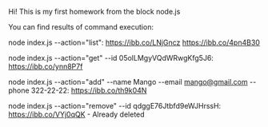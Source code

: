 Hi!
This is my first homework from the block node.js 

You can find results of command execution:

node index.js --action="list":
https://ibb.co/LNjGncz
https://ibb.co/4pn4B30

node index.js --action="get" --id 05olLMgyVQdWRwgKfg5J6:
https://ibb.co/ynn8P7f

node index.js --action="add" --name Mango --email mango@gmail.com --phone 322-22-22:
https://ibb.co/th9k04N

node index.js --action="remove" --id qdggE76Jtbfd9eWJHrssH:
https://ibb.co/VYj0qQK - Already deleted
